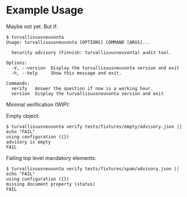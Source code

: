 # Example Usage

Maybe not yet. But if:

```console
$ turvallisuusneuvonta
Usage: turvallisuusneuvonta [OPTIONS] COMMAND [ARGS]...

  Security advisory (Finnish: turvallisuusneuvonta) audit tool.

Options:
  -V, --version  Display the turvallisuusneuvonta version and exit
  -h, --help     Show this message and exit.

Commands:
  verify   Answer the question if now is a working hour.
  version  Display the turvallisuusneuvonta version and exit
```

Minimal verification (WIP):

Empty object:
```console
$ turvallisuusneuvonta verify tests/fixtures/empty/advisory.json || echo "FAIL"
using configuration ({})
advisory is empty
FAIL
```
Failing top level mandatory elements:
```console
$ turvallisuusneuvonta verify tests/fixtures/spam/advisory.json || echo "FAIL"
using configuration ({})
missing document property (status)
FAIL
```
